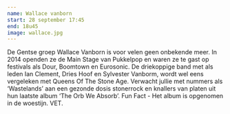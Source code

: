 ```yaml
---
name: Wallace vanborn
start: 28 september 17:45
end: 18u45
image: wallace.jpg
---
```

De Gentse groep Wallace Vanborn is voor velen geen onbekende meer. In 2014 openden ze de Main Stage van Pukkelpop en waren ze te gast op festivals als Dour, Boomtown en Eurosonic. De driekoppige band met als leden Ian Clement, Dries Hoof en Sylvester Vanborm, wordt wel eens vergeleken met Queens Of The Stone Age. Verwacht jullie met nummers als ‘Wastelands’ aan een gezonde dosis stonerrock en knallers van platen uit hun laatste album ‘The Orb We Absorb’. Fun Fact - Het album is opgenomen in de woestijn. VET.

